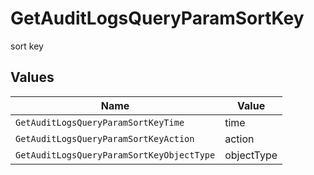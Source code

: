 # GetAuditLogsQueryParamSortKey

sort key


## Values

| Name                                      | Value                                     |
| ----------------------------------------- | ----------------------------------------- |
| `GetAuditLogsQueryParamSortKeyTime`       | time                                      |
| `GetAuditLogsQueryParamSortKeyAction`     | action                                    |
| `GetAuditLogsQueryParamSortKeyObjectType` | objectType                                |